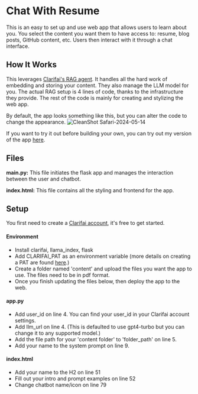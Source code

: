 # Chat With Resume

This is an easy to set up and use web app that allows users to learn about you. You select the content you want them to have access to: resume, blog posts, GitHub content, etc. Users then interact with it through a chat interface.

## How It Works
This leverages [Clarifai's RAG agent](https://www.clarifai.com). It handles all the hard work of embedding and storing your content. They also manage the LLM model for you. The actual RAG setup is 4 lines of code, thanks to the infrastructure they provide. The rest of the code is mainly for creating and stylizing the web app.

By default, the app looks something like this, but you can alter the code to change the appearance.
![CleanShot Safari-2024-05-14](https://github.com/brayden-s-haws/chat_with_resume/assets/58832489/69b6df6c-288e-48fb-a16e-97bde311a539)

If you want to try it out before building your own, you can try out my version of the app [here](https://brayden-resume-bot.replit.app).

## Files

**main.py:** This file initiates the flask app and manages the interaction between the user and chatbot.

**index.html:** This file contains all the styling and frontend for the app.

## Setup

You first need to create a [Clarifai account](https://www.clarifai.com), it's free to get started.

#### Environment
* Install clarifai, llama_index, flask
* Add CLARIFAI_PAT as an environment variable (more details on creating a PAT are found [here](https://docs.clarifai.com/clarifai-basics/authentication/personal-access-tokens).)
* Create a folder named 'content' and upload the files you want the app to use. The files need to be in pdf format.
* Once you finish updating the files below, then deploy the app to the web.


#### app.py
* Add user_id on line 4. You can find your user_id in your Clarifai account settings.
* Add llm_url on line 4. (This is defaulted to use gpt4-turbo but you can change it to any supported model.)
* Add the file path for your 'content folder' to 'folder_path' on line 5.
* Add your name to the system prompt on line 9.


#### index.html
* Add your name to the H2 on line 51
* Fill out your intro and prompt examples on line 52
* Change chatbot name/icon on  line 79
